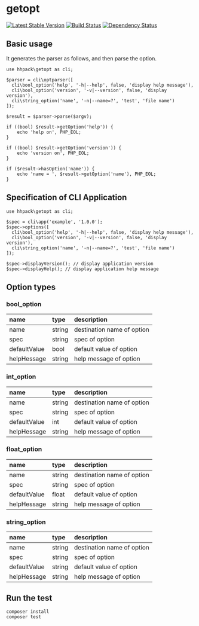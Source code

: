 # getopt

[![Latest Stable Version](https://poser.pugx.org/hhpack/getopt/v/stable)](https://packagist.org/packages/hhpack/getopt)
[![Build Status](https://travis-ci.org/hhpack/getopt.svg?branch=master)](https://travis-ci.org/hhpack/getopt)
[![Dependency Status](https://www.versioneye.com/user/projects/5684c257eb4f47003000042e/badge.svg?style=flat)](https://www.versioneye.com/user/projects/5684c257eb4f47003000042e)

## Basic usage

It generates the parser as follows, and then parse the option.

```hack
use hhpack\getopt as cli;

$parser = cli\optparser([
  cli\bool_option('help', '-h|--help', false, 'display help message'),
  cli\bool_option('version', '-v|--version', false, 'display version'),
  cli\string_option('name', '-n|--name=?', 'test', 'file name')
]);

$result = $parser->parse($argv);

if ((bool) $result->getOption('help')) {
    echo 'help on', PHP_EOL;
}

if ((bool) $result->getOption('version')) {
    echo 'version on', PHP_EOL;
}

if ($result->hasOption('name')) {
    echo 'name = ', $result->getOption('name'), PHP_EOL;
}
```

## Specification of CLI Application

```hack
use hhpack\getopt as cli;

$spec = cli\app('example', '1.0.0');
$spec->options([
  cli\bool_option('help', '-h|--help', false, 'display help message'),
  cli\bool_option('version', '-v|--version', false, 'display version'),
  cli\string_option('name', '-n|--name=?', 'test', 'file name')
]);

$spec->displayVersion(); // display application version
$spec->displayHelp(); // display application help message
```

## Option types

### bool_option

|name|type|description|
|:---|:---|:---|
|name|string|destination name of option|
|spec|string|spec of option|
|defaultValue|bool|default value of option|
|helpHessage|string|help message of option|

### int_option

|name|type|description|
|:---|:---|:---|
|name|string|destination name of option|
|spec|string|spec of option|
|defaultValue|int|default value of option|
|helpHessage|string|help message of option|

### float_option

|name|type|description|
|:---|:---|:---|
|name|string|destination name of option|
|spec|string|spec of option|
|defaultValue|float|default value of option|
|helpHessage|string|help message of option|

### string_option

|name|type|description|
|:---|:---|:---|
|name|string|destination name of option|
|spec|string|spec of option|
|defaultValue|string|default value of option|
|helpHessage|string|help message of option|

## Run the test

	composer install
	composer test
